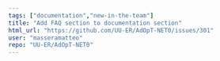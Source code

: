 ```yaml
---
tags: ["documentation","new-in-the-team"]
title: "Add FAQ section to documentation section"
html_url: "https://github.com/UU-ER/AdOpT-NET0/issues/301"
user: "masseramatteo"
repo: "UU-ER/AdOpT-NET0"
---
```


